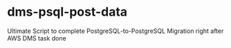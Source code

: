 # dms-psql-post-data
Ultimate Script to complete PostgreSQL-to-PostgreSQL Migration right after AWS DMS task done
